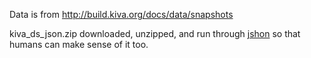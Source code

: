 Data is from http://build.kiva.org/docs/data/snapshots

kiva_ds_json.zip downloaded, unzipped, and run through [jshon](http://kmkeen.com/jshon/) so that humans can make sense of it too.